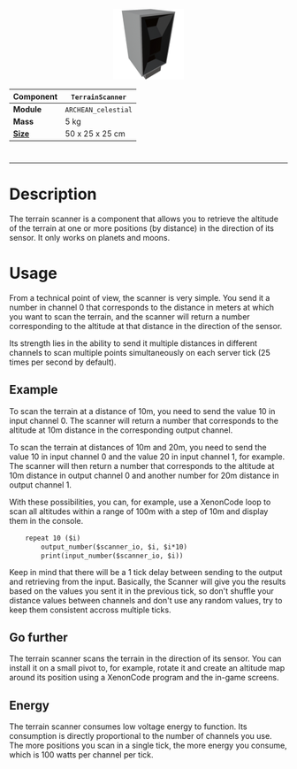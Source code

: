 <p align="center">
  <img src="TerrainScanner.png" />
</p>

|Component|`TerrainScanner`|
|---|---|
|**Module**|`ARCHEAN_celestial`|
|**Mass**|5 kg|
|[**Size**](# "Based on the component's occupancy in a fixed 25cm grid.")|50 x 25 x 25 cm|
#
---

# Description
The terrain scanner is a component that allows you to retrieve the altitude of the terrain at one or more positions (by distance) in the direction of its sensor. It only works on planets and moons.

# Usage
From a technical point of view, the scanner is very simple. You send it a number in channel 0 that corresponds to the distance in meters at which you want to scan the terrain, and the scanner will return a number corresponding to the altitude at that distance in the direction of the sensor.

Its strength lies in the ability to send it multiple distances in different channels to scan multiple points simultaneously on each server tick (25 times per second by default).

## Example
To scan the terrain at a distance of 10m, you need to send the value 10 in input channel 0. The scanner will return a number that corresponds to the altitude at 10m distance in the corresponding output channel.

To scan the terrain at distances of 10m and 20m, you need to send the value 10 in input channel 0 and the value 20 in input channel 1, for example. The scanner will then return a number that corresponds to the altitude at 10m distance in output channel 0 and another number for 20m distance in output channel 1.

With these possibilities, you can, for example, use a XenonCode loop to scan all altitudes within a range of 100m with a step of 10m and display them in the console.

```xc
    repeat 10 ($i)
        output_number($scanner_io, $i, $i*10)
        print(input_number($scanner_io, $i))
```

Keep in mind that there will be a 1 tick delay between sending to the output and retrieving from the input.
Basically, the Scanner will give you the results based on the values you sent it in the previous tick, so don't shuffle your distance values between channels and don't use any random values, try to keep them consistent accross multiple ticks.

## Go further
The terrain scanner scans the terrain in the direction of its sensor. You can install it on a small pivot to, for example, rotate it and create an altitude map around its position using a XenonCode program and the in-game screens.

## Energy
The terrain scanner consumes low voltage energy to function. Its consumption is directly proportional to the number of channels you use. The more positions you scan in a single tick, the more energy you consume, which is 100 watts per channel per tick.